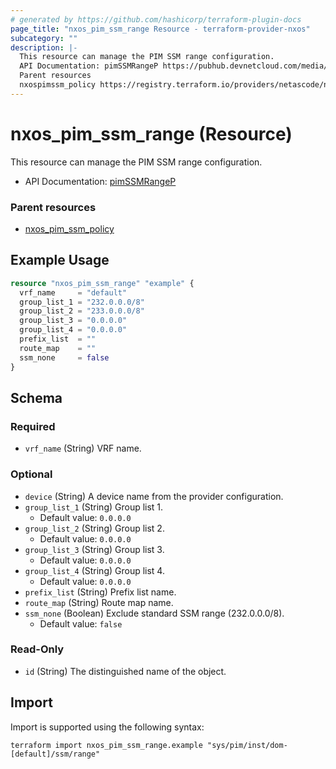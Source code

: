 ```yaml
---
# generated by https://github.com/hashicorp/terraform-plugin-docs
page_title: "nxos_pim_ssm_range Resource - terraform-provider-nxos"
subcategory: ""
description: |-
  This resource can manage the PIM SSM range configuration.
  API Documentation: pimSSMRangeP https://pubhub.devnetcloud.com/media/dme-docs-10-2-2/docs/Layer%203/pim:SSMRangeP/
  Parent resources
  nxospimssm_policy https://registry.terraform.io/providers/netascode/nxos/latest/docs/resources/pim_ssm_policy
---
```


# nxos_pim_ssm_range (Resource)

This resource can manage the PIM SSM range configuration.

- API Documentation: [pimSSMRangeP](https://pubhub.devnetcloud.com/media/dme-docs-10-2-2/docs/Layer%203/pim:SSMRangeP/)

### Parent resources

- [nxos_pim_ssm_policy](https://registry.terraform.io/providers/netascode/nxos/latest/docs/resources/pim_ssm_policy)

## Example Usage

```terraform
resource "nxos_pim_ssm_range" "example" {
  vrf_name     = "default"
  group_list_1 = "232.0.0.0/8"
  group_list_2 = "233.0.0.0/8"
  group_list_3 = "0.0.0.0"
  group_list_4 = "0.0.0.0"
  prefix_list  = ""
  route_map    = ""
  ssm_none     = false
}
```

<!-- schema generated by tfplugindocs -->
## Schema

### Required

- `vrf_name` (String) VRF name.

### Optional

- `device` (String) A device name from the provider configuration.
- `group_list_1` (String) Group list 1.
  - Default value: `0.0.0.0`
- `group_list_2` (String) Group list 2.
  - Default value: `0.0.0.0`
- `group_list_3` (String) Group list 3.
  - Default value: `0.0.0.0`
- `group_list_4` (String) Group list 4.
  - Default value: `0.0.0.0`
- `prefix_list` (String) Prefix list name.
- `route_map` (String) Route map name.
- `ssm_none` (Boolean) Exclude standard SSM range (232.0.0.0/8).
  - Default value: `false`

### Read-Only

- `id` (String) The distinguished name of the object.

## Import

Import is supported using the following syntax:

```shell
terraform import nxos_pim_ssm_range.example "sys/pim/inst/dom-[default]/ssm/range"
```
